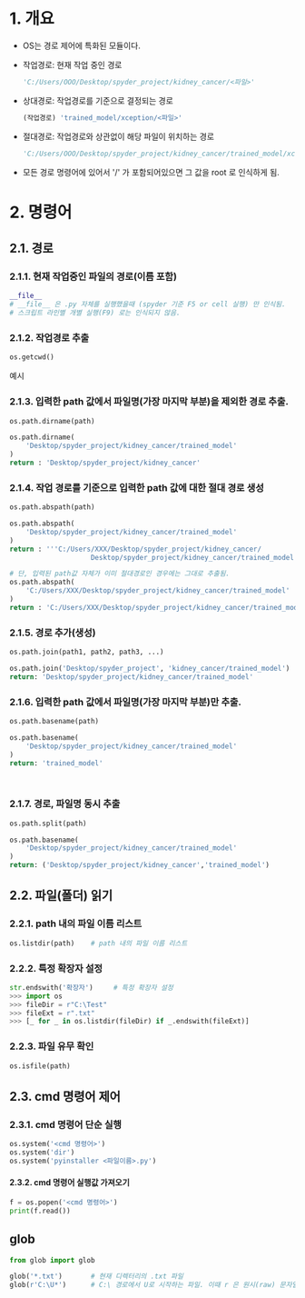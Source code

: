 # 1. 개요

- OS는 경로 제어에 특화된 모듈이다.

- 작업경로: 현재 작업 중인 경로

  ```python
  'C:/Users/OOO/Desktop/spyder_project/kidney_cancer/<파일>'
  ```

- 상대경로: 작업경로를 기준으로 결정되는 경로

  ```python
  (작업경로) 'trained_model/xception/<파일>'
  ```

- 절대경로: 작업경로와 상관없이 해당 파일이 위치하는 경로

  ```python
  'C:/Users/OOO/Desktop/spyder_project/kidney_cancer/trained_model/xception/<파일>'
  ```

- 모든 경로 명령어에 있어서 '/' 가 포함되어있으면 그 값을 root 로 인식하게 됨.

# 2. 명령어

## 2.1. 경로

### 2.1.1. 현재 작업중인 파일의 경로(이름 포함)

```python
__file__
# __file__ 은 .py 자체를 실행했을때 (spyder 기준 F5 or cell 실행) 만 인식됨.
# 스크립트 라인별 개별 실행(F9) 로는 인식되지 않음.
```

### 2.1.2. 작업경로 추출

```python
os.getcwd()
```

예시

### 2.1.3. 입력한 path 값에서 파일명(가장 마지막 부분)을 제외한 경로 추출.

```python
os.path.dirname(path)
```

```python
os.path.dirname(
    'Desktop/spyder_project/kidney_cancer/trained_model'
)
return : 'Desktop/spyder_project/kidney_cancer'
```

### 2.1.4. 작업 경로를 기준으로 입력한 path 값에 대한 절대 경로 생성

```python
os.path.abspath(path)
```

```python
os.path.abspath(
    'Desktop/spyder_project/kidney_cancer/trained_model'
)
return : '''C:/Users/XXX/Desktop/spyder_project/kidney_cancer/
					Desktop/spyder_project/kidney_cancer/trained_model'''

# 단, 입력된 path값 자체가 이미 절대경로인 경우에는 그대로 추출됨.
os.path.abspath(
    'C:/Users/XXX/Desktop/spyder_project/kidney_cancer/trained_model'
)
return : 'C:/Users/XXX/Desktop/spyder_project/kidney_cancer/trained_model'
```

### 2.1.5. 경로 추가(생성)

```python
os.path.join(path1, path2, path3, ...)
```

```python
os.path.join('Desktop/spyder_project', 'kidney_cancer/trained_model')
return: 'Desktop/spyder_project/kidney_cancer/trained_model'
```

### 2.1.6. 입력한 path 값에서 파일명(가장 마지막 부분)만 추출.

```python
os.path.basename(path)
```

```python
os.path.basename(
    'Desktop/spyder_project/kidney_cancer/trained_model'
)
return: 'trained_model'
```



```python



```

### 2.1.7. 경로, 파일명 동시 추출

```python
os.path.split(path)
```

```python
os.path.basename(
    'Desktop/spyder_project/kidney_cancer/trained_model'
)
return: ('Desktop/spyder_project/kidney_cancer','trained_model')
```

## 2.2. 파일(폴더) 읽기

### 2.2.1. path 내의 파일 이름 리스트

```python
os.listdir(path) 	# path 내의 파일 이름 리스트
```

### 2.2.2. 특정 확장자 설정

```python
str.endswith('확장자')		# 특정 확장자 설정
>>> import os
>>> fileDir = r"C:\Test"
>>> fileExt = r".txt"
>>> [_ for _ in os.listdir(fileDir) if _.endswith(fileExt)]
```

### 2.2.3. 파일 유무 확인

```python
os.isfile(path)
```



## 2.3. cmd 명령어 제어

### 2.3.1. cmd 명령어 단순 실행

```python
os.system('<cmd 명령어>')
os.system('dir')
os.system('pyinstaller <파일이름>.py')
```

#### 2.3.2. cmd 명령어 실행값 가져오기

```python
f = os.popen('<cmd 명령어>')
print(f.read())
```





## glob

```python
from glob import glob
```

```python
glob('*.txt')		# 현재 디렉터리의 .txt 파일
glob(r'C:\U*')		# C:\ 경로에서 U로 시작하는 파일. 이때 r 은 원시(raw) 문자열
```

